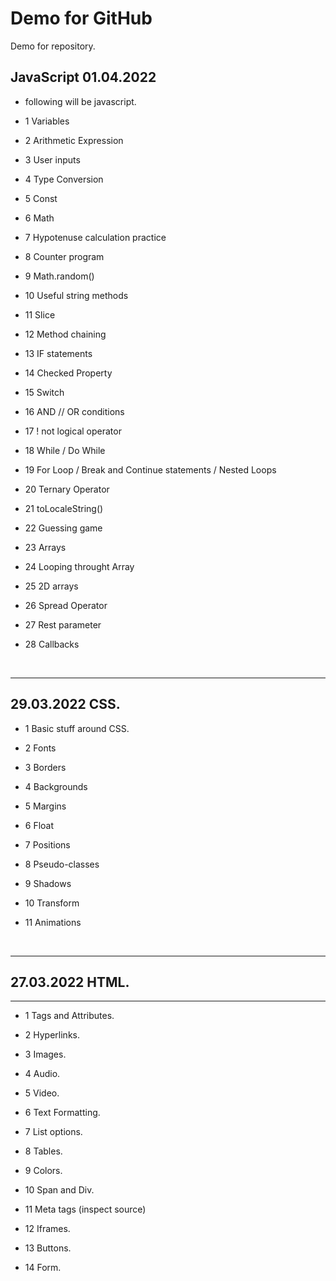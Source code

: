# Demo for GitHub

Demo for repository.

## JavaScript 01.04.2022

- following will be javascript.
  <br>

* 1 Variables
  <br>

* 2 Arithmetic Expression
  <br>

* 3 User inputs
  <br>

* 4 Type Conversion
  <br>

* 5 Const
  <br>

* 6 Math
  <br>

* 7 Hypotenuse calculation practice
  <br>

* 8 Counter program
  <br>

* 9 Math.random()
  <br>

* 10 Useful string methods
  <br>

* 11 Slice
  <br>

* 12 Method chaining
  <br>

* 13 IF statements
  <br>

* 14 Checked Property
  <br>

* 15 Switch
  <br>

* 16 AND // OR conditions
  <br>

* 17 ! not logical operator
  <br>

* 18 While / Do While
  <br>

* 19 For Loop / Break and Continue statements / Nested Loops
  <br>

* 20 Ternary Operator
  <br>

* 21 toLocaleString()
  <br>

* 22 Guessing game
  <br>

* 23 Arrays
  <br>

* 24 Looping throught Array
  <br>

* 25 2D arrays
  <br>

* 26 Spread Operator
  <br>

* 27 Rest parameter
  <br>

* 28 Callbacks
<br>
<hr>

## 29.03.2022 CSS.

- 1 Basic stuff around CSS.
  <br>

- 2 Fonts
  <br>

- 3 Borders
  <br>

- 4 Backgrounds
  <br>

- 5 Margins
  <br>

- 6 Float
  <br>

- 7 Positions
  <br>

- 8 Pseudo-classes
  <br>

- 9 Shadows
  <br>

- 10 Transform
  <br>

- 11 Animations
<br>
<hr>

## 27.03.2022 HTML.

<hr>

- 1 Tags and Attributes.
  <br>

- 2 Hyperlinks.
  <br>

- 3 Images.
  <br>

- 4 Audio.
  <br>

- 5 Video.
  <br>

- 6 Text Formatting.
  <br>

- 7 List options.
  <br>

- 8 Tables.
  <br>

- 9 Colors.
  <br>

- 10 Span and Div.
  <br>

- 11 Meta tags (inspect source)
  <br>

- 12 Iframes.
  <br>

- 13 Buttons.
  <br>

- 14 Form.
